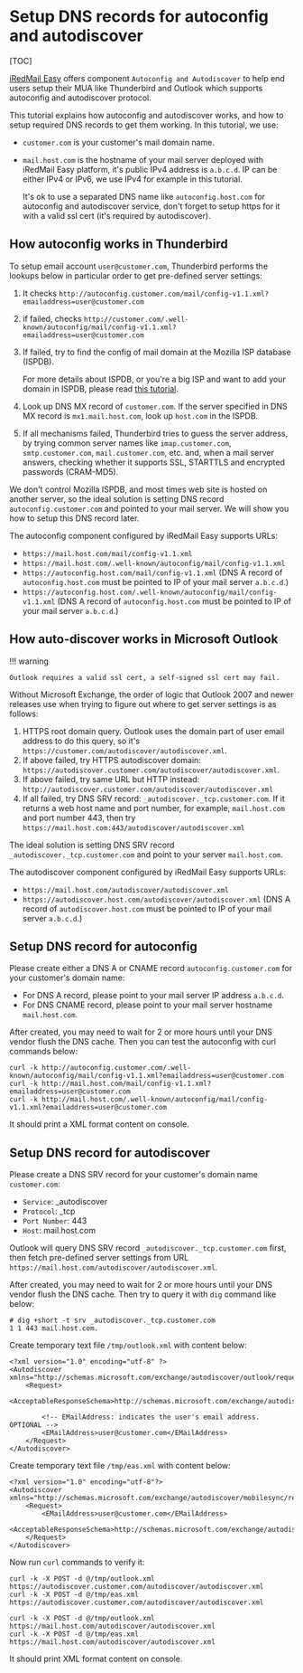 # Setup DNS records for autoconfig and autodiscover

[TOC]

[iRedMail Easy](https://www.iredmail.org/easy.html) offers component
`Autoconfig and Autodiscover` to help end users
setup their MUA like Thunderbird and Outlook which supports autoconfig and
autodiscover protocol.

This tutorial explains how autoconfig and autodiscover works, and how to
setup required DNS records to get them working. In this tutorial, we use:

* `customer.com` is your customer's mail domain name.
* `mail.host.com` is the hostname of your mail server deployed with iRedMail
  Easy platform, it's public IPv4 address is `a.b.c.d`. IP can be either IPv4
  or IPv6, we use IPv4 for example in this tutorial.

    It's ok to use a separated DNS name like `autoconfig.host.com` for
    autoconfig and autodiscover service, don't forget to setup https for it
    with a valid ssl cert (it's required by autodiscover).

## How autoconfig works in Thunderbird

To setup email account `user@customer.com`, Thunderbird performs the
lookups below in particular order to get pre-defined server settings:

1. It checks `http://autoconfig.customer.com/mail/config-v1.1.xml?emailaddress=user@customer.com`
1. if failed, checks `http://customer.com/.well-known/autoconfig/mail/config-v1.1.xml?emailaddress=user@customer.com`
1. If failed, try to find the config of mail domain at the Mozilla ISP database (ISPDB).

    For more details about ISPDB, or you're a big ISP and want to add your
    domain in ISPDB, please read [this tutorial](https://developer.mozilla.org/en-US/docs/Mozilla/Thunderbird/Autoconfiguration#ISPDB).

1. Look up DNS MX record of `customer.com`. If the server specified in
  DNS MX record is `mx1.mail.host.com`, look up `host.com` in the ISPDB.
1. If all mechanisms failed, Thunderbird tries to guess the server
  address, by trying common server names like `imap.customer.com`,
  `smtp.customer.com`, `mail.customer.com`, etc. and, when a mail server
  answers, checking whether it supports SSL, STARTTLS and encrypted passwords
  (CRAM-MD5).

We don't control Mozilla ISPDB, and most times web site is hosted on another
server, so the ideal solution is setting DNS record `autoconfig.customer.com`
and pointed to your mail server. We will show you how to setup this DNS record
later.

The autoconfig component configured by iRedMail Easy supports URLs:

- `https://mail.host.com/mail/config-v1.1.xml`
- `https://mail.host.com/.well-known/autoconfig/mail/config-v1.1.xml`
- `https://autoconfig.host.com/mail/config-v1.1.xml` (DNS A record of `autoconfig.host.com` must be pointed to IP of your mail server `a.b.c.d`.)
- `https://autoconfig.host.com/.well-known/autoconfig/mail/config-v1.1.xml` (DNS A record of `autoconfig.host.com` must be pointed to IP of your mail server `a.b.c.d`.)

## How auto-discover works in Microsoft Outlook

!!! warning

    Outlook requires a valid ssl cert, a self-signed ssl cert may fail.

Without Microsoft Exchange, the order of logic that Outlook 2007 and newer
releases use when trying to figure out where to get server settings is as
follows:

1. HTTPS root domain query. Outlook uses the domain part of user email address
   to do this query, so it's `https://customer.com/autodiscover/autodiscover.xml`.
1. If above failed, try HTTPS autodiscover domain:
   `https://autodiscover.customer.com/autodiscover/autodiscover.xml`.
1. If above failed, try same URL but HTTP instead:
   `http://autodiscover.customer.com/autodiscover/autodiscover.xml`
1. If all failed, try DNS SRV record: `_autodiscover._tcp.customer.com`. If it
   returns a web host name and port number, for example, `mail.host.com` and
   port number 443, then try
   `https://mail.host.com:443/autodiscover/autodiscover.xml`

The ideal solution is setting DNS SRV record `_autodiscover._tcp.customer.com`
and point to your server `mail.host.com`.

The autodiscover component configured by iRedMail Easy supports URLs:

- `https://mail.host.com/autodiscover/autodiscover.xml`
- `https://autodiscover.host.com/autodiscover/autodiscover.xml` (DNS A record of `autodiscover.host.com` must be pointed to IP of your mail server `a.b.c.d`.)

## Setup DNS record for autoconfig

Please create either a DNS A or CNAME record `autoconfig.customer.com` for
your customer's domain name:

* For DNS A record, please point to your mail server IP address `a.b.c.d`.
* For DNS CNAME record, please point to your mail server hostname `mail.host.com`.

After created, you may need to wait for 2 or more hours until your DNS vendor
flush the DNS cache. Then you can test the autoconfig with curl commands below:

```
curl -k http://autoconfig.customer.com/.well-known/autoconfig/mail/config-v1.1.xml?emailaddress=user@customer.com
curl -k http://mail.host.com/mail/config-v1.1.xml?emailaddress=user@customer.com
curl -k http://mail.host.com/.well-known/autoconfig/mail/config-v1.1.xml?emailaddress=user@customer.com
```

It should print a XML format content on console.

## Setup DNS record for autodiscover

Please create a DNS SRV record for your customer's domain name `customer.com`:

- `Service`: _autodiscover
- `Protocol`: _tcp
- `Port Number`: 443
- `Host`: mail.host.com

Outlook will query DNS SRV record `_autodiscover._tcp.customer.com` first, then
fetch pre-defined server settings from URL
`https://mail.host.com/autodiscover/autodiscover.xml`.

After created, you may need to wait for 2 or more hours until your DNS vendor
flush the DNS cache. Then try to query it with `dig` command like below:

```
# dig +short -t srv _autodiscover._tcp.customer.com
1 1 443 mail.host.com.
```

Create temporary text file `/tmp/outlook.xml` with content below:

```
<?xml version="1.0" encoding="utf-8" ?>
<Autodiscover xmlns="http://schemas.microsoft.com/exchange/autodiscover/outlook/requestschema/2006">
    <Request>
        <AcceptableResponseSchema>http://schemas.microsoft.com/exchange/autodiscover/outlook/responseschema/2006a</AcceptableResponseSchema>

        <!-- EMailAddress: indicates the user's email address. OPTIONAL -->
        <EMailAddress>user@customer.com</EMailAddress>
    </Request>
</Autodiscover>
```

Create temporary text file `/tmp/eas.xml` with content below:

```
<?xml version="1.0" encoding="utf-8"?>
<Autodiscover xmlns="http://schemas.microsoft.com/exchange/autodiscover/mobilesync/requestschema/2006">
    <Request>
        <EMailAddress>user@customer.com</EMailAddress>
        <AcceptableResponseSchema>http://schemas.microsoft.com/exchange/autodiscover/mobilesync/responseschema/2006</AcceptableResponseSchema>
    </Request>
</Autodiscover>
```

Now run `curl` commands to verify it:

```
curl -k -X POST -d @/tmp/outlook.xml https://autodiscover.customer.com/autodiscover/autodiscover.xml
curl -k -X POST -d @/tmp/eas.xml https://autodiscover.customer.com/autodiscover/autodiscover.xml

curl -k -X POST -d @/tmp/outlook.xml https://mail.host.com/autodiscover/autodiscover.xml
curl -k -X POST -d @/tmp/eas.xml https://mail.host.com/autodiscover/autodiscover.xml
```

It should print XML format content on console.
